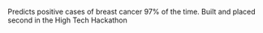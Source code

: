 Predicts positive cases of breast cancer 97% of the time. Built and placed second in the High Tech Hackathon

